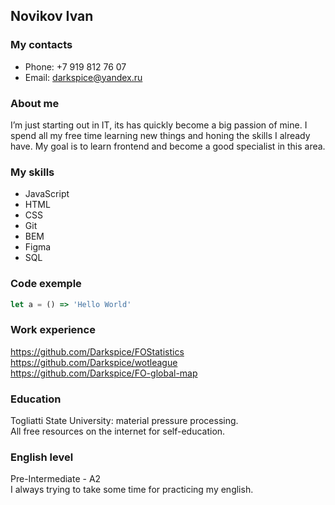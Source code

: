 ## Novikov Ivan
### My contacts

* Phone: +7 919 812 76 07
* Email: darkspice@yandex.ru

### About me
I’m just starting out in IT, its has quickly become a big passion of mine. I spend all my free time learning new things and honing the skills I already have.
My goal is to learn frontend and become a good specialist in this area.

### My skills
* JavaScript
* HTML
* CSS
* Git
* BEM
* Figma
* SQL

### Code exemple
```javascript
let a = () => 'Hello World'
```
### Work experience
https://github.com/Darkspice/FOStatistics  
https://github.com/Darkspice/wotleague  
https://github.com/Darkspice/FO-global-map  

### Education
Togliatti State University: material pressure processing.  
All free resources on the internet for self-education.

### English level
Pre-Intermediate - A2  
I always trying to take some time for practicing my english.
